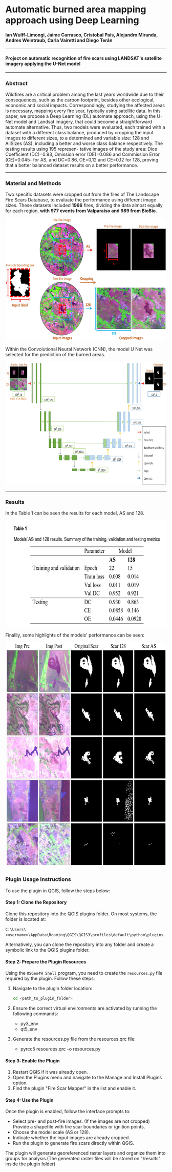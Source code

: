 # Automatic burned area mapping approach using Deep Learning 

#### Ian Wulff-Limongi, Jaime Carrasco, Cristobal Pais, Alejandro Miranda, Andres Weintraub, Carla Vairetti and Diego Terán
---
#### Project on automatic recognition of fire scars using LANDSAT's satellite imagery applying the U-Net model
---
### Abstract 

Wildfires are a critical problem among the last years worldwide due to their consequences, such
as the carbon footprint, besides other ecological, economic and social impacts. Correspondingly,
studying the affected areas is necessary, mapping every fire scar, typically using satellite data.
In this paper, we propose a Deep Learning (DL) automate approach, using the U-Net model and
Landsat imagery, that could become a straightforward automate alternative. Thus, two models
were evaluated, each trained with a dataset with a different class balance, produced by cropping
the input images to different sizes, to a determined and variable size: 128 and AllSizes (AS),
including a better and worse class balance respectively. The testing results using 195 represen-
tative images of the study area: Dice Coefficient (DC)=0.93, Omission error (OE)=0.086 and
Commission Error (CE)=0.045- for AS, and DC=0.86, OE=0,12 and CE=0,12 for 128, proving
that a better balanced dataset results on a better performance.

---
### Material and Methods

Two specific datasets were cropped out from the files of The Landscape Fire Scars Database, to evaluate the performance using different image sizes. These datasets included **1966** fires, dividing the data almost equally for each region, **with 977 events from Valparaíso and 989 from BioBío**. 

<img src="images/methods_data.jpg" width="615" height="384">

Within the Convolutional Neural Network (CNN), the model U Net was selected for the prediction of the burned areas.

<img src="images/u_net.jpg" width="755" height="387">

---

### Results

In the Table 1 can be seen the results for each model, AS and 128.

<img src="images/Results.jpg" width="642" height="333">

Finallly, some highlights of the models' performance can be seen:

<img src="images/performance_sum.jpg" width="732" height="704">

### Plugin Usage Instructions

To use the plugin in QGIS, follow the steps below:

#### Step 1: Clone the Repository
Clone this repository into the QGIS plugins folder. On most systems, the folder is located at:

`C:\Users\<username>\AppData\Roaming\QGIS\QGIS3\profiles\default\python\plugins`

Alternatively, you can clone the repository into any folder and create a symbolic link to the QGIS plugins folder.

#### Step 2: Prepare the Plugin Resources
Using the `OSGeo4W Shell` program, you need to create the `resources.py` file required by the plugin. Follow these steps:

1. Navigate to the plugin folder location:
   ```bash
   cd <path_to_plugin_folder>
   
2. Ensure the correct virtual environments are activated by running the following commands:
   - py3_env
   - qt5_env
     
3. Generate the resources.py file from the resources.qrc file:
   - pyrcc5 resources.qrc -o resources.py

#### Step 3: Enable the Plugin
1) Restart QGIS if it was already open.
2) Open the Plugins menu and navigate to the Manage and Install Plugins option.
3) Find the plugin "Fire Scar Mapper" in the list and enable it.

#### Step 4: Use the Plugin
Once the plugin is enabled, follow the interface prompts to:

- Select pre- and post-fire images.
(If the images are not cropped) Provide a shapefile with fire scar boundaries or ignition points.
- Choose the model scale (AS or 128).
- Indicate whether the input images are already cropped.
- Run the plugin to generate fire scars directly within QGIS.
  
The plugin will generate georeferenced raster layers and organize them into groups for analysis.(The generated raster files will be stored on "/results" inside the plugin folder)

